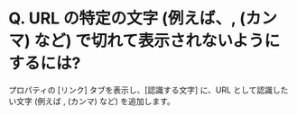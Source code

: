 # Q. URL の特定の文字 (例えば、, (カンマ) など) で切れて表示されないようにするには?

プロパティの \[リンク\] タブを表示し、\[認識する文字\] に、URL として認識したい文字 (例えば , (カンマ) など) を追加します。